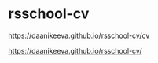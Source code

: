 # rsschool-cv
https://daanikeeva.github.io/rsschool-cv/cv

https://daanikeeva.github.io/rsschool-cv/
